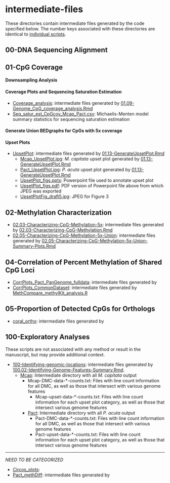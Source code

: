 # intermediate-files

These directories contain intermediate files generated by the code specified below. The number keys associated with these directories are identical to [individual scripts](https://github.com/hputnam/Meth_Compare/tree/master/code).

## 00-DNA Sequencing Alignment

## 01-CpG Coverage

#### Downsampling Analysis

#### Coverage Plots and Sequencing Saturation Estimation

- [Coverage_analysis](https://github.com/hputnam/Meth_Compare/blob/master/output/intermediate-files/Coverage_analysis): intermediate files generated by [01.09-Genome\_CpG\_coverage\_analysis.Rmd](https://github.com/hputnam/Meth_Compare/blob/master/code/01.09-Genome_CpG_coverage_analysis.Rmd)
- [Seq\_satur\_est\_CpGcov\_Mcap\_Pact.csv](https://github.com/hputnam/Meth_Compare/blob/master/output/intermediate-files/Coverage_analysis/Seq_satur_est_CpGcov_Mcap_Pact.csv): Michaelis-Menten model summary statistics for sequencing saturation estimation

#### Generate Union BEDgraphs for CpGs with 5x coverage

#### Upset Plots

- [UpsetPlot](https://github.com/hputnam/Meth_Compare/tree/master/output/intermediate-files/UpsetPlot): intermediate files generated by [01.13-GenerateUpsetPlot.Rmd](https://github.com/hputnam/Meth_Compare/blob/master/code/01.13-GenerateUpsetPlot.Rmd)
	- [Mcap_UpsetPlot.jpg](https://github.com/hputnam/Meth_Compare/blob/master/output/intermediate-files/UpsetPlot/Mcap_UpsetPlot.jpg): _M. capitata_ upset plot generated by [01.13-GenerateUpsetPlot.Rmd](https://github.com/hputnam/Meth_Compare/blob/master/code/01.13-GenerateUpsetPlot.Rmd)
	- [Pact_UpsetPlot.jpg](https://github.com/hputnam/Meth_Compare/blob/master/output/intermediate-files/UpsetPlot/Pact_UpsetPlot.jpg): _P. acuta_ upset plot generated by [01.13-GenerateUpsetPlot.Rmd](https://github.com/hputnam/Meth_Compare/blob/master/code/01.13-GenerateUpsetPlot.Rmd)
	- [UpsetPlot_figs.pptx](https://github.com/hputnam/Meth_Compare/blob/master/output/intermediate-files/UpsetPlot/UpsetPlot_figs.pptx): Powerpoint file used to annotate upset plot
	- [UpsetPlot_figs.pdf](https://github.com/hputnam/Meth_Compare/blob/master/output/intermediate-files/UpsetPlot/UpsetPlot_figs.pdf): PDF version of Powerpoint file above from which JPEG was exported
	- [UpsetPlotFig_draft5.jpg](https://github.com/hputnam/Meth_Compare/blob/master/output/intermediate-files/UpsetPlot/UpsetPlotFig_draft5.jpg): JPEG for Figure 3

## 02-Methylation Characterization

- [02.03-Characterizing-CpG-Methylation-5x](https://github.com/hputnam/Meth_Compare/tree/master/output/intermediate-files/Characterizing-CpG-Methylation-5x): intermediate files generated by [02.03-Characterizing-CpG-Methylation.Rmd](https://github.com/hputnam/Meth_Compare/blob/master/code/02.03-Characterizing-CpG-Methylation.Rmd)
- [02.05-Characterizing-CpG-Methylation-5x-Union](https://github.com/hputnam/Meth_Compare/tree/master/output/intermediate-files/Characterizing-CpG-Methylation-5x-Union): intermediate files generated by [02.05-Characterizing-CpG-Methylation-5x-Union-Summary-Plots.Rmd](https://github.com/hputnam/Meth_Compare/blob/master/code/02.05-Characterizing-CpG-Methylation-5x-Union-Summary-Plots.Rmd)

## 04-Correlation of Percent Methylation of Shared CpG Loci

- [CorrPlots\_Pact\_PanGenome\_fulldata](https://github.com/hputnam/Meth_Compare/tree/master/output/intermediate-files/CorrPlots_Pact_PanGenome_fulldata): intermediate files generated by
- [CorrPlots_CommonDataset](https://github.com/hputnam/Meth_Compare/tree/master/output/intermediate-files/CorrPlots_CommonDataset): intermediate files generated by [MethCompare_methylKit_analysis.R](https://github.com/hputnam/Meth_Compare/blob/master/code/MethCompare_methylKit_analysis.R)

## 05-Proportion of Detected CpGs for Orthologs

- [coral_ortho](https://github.com/hputnam/Meth_Compare/tree/master/output/intermediate-files/coral_ortho): intermediate files generated by


## 100-Exploratory Analyses

These scripts are not associated with any method or result in the manuscript, but may provide additional context.

- [100-Identifying-genomic-locations](https://github.com/hputnam/Meth_Compare/tree/master/output/intermediate-files/100.02-Identifying-genomic-locations): intermediate files generated by [100.02-Identifying-Genome-Features-Summary.Rmd](https://github.com/hputnam/Meth_Compare/blob/master/code/100.02-Identifying-Genome-Features-Summary.Rmd).
  - [Mcap](https://github.com/hputnam/Meth_Compare/tree/master/output/intermediate-files/100.02-Identifying-genomic-locations/Mcap): Intermediate directory with all *M. capitata* output
	  - Mcap-DMC-data-*-counts.txt: Files with line count information for all DMC, as well as those that intersect with various genome features
		- Mcap-upset-data-*-counts.txt: Files with line count information for each upset plot category, as well as those that intersect various genome features
	- [Pact](https://github.com/hputnam/Meth_Compare/tree/master/output/intermediate-files/100.02-Identifying-genomic-locations/Pact): Intermediate directory with all *P. acuta* output
		- Pact-DMC-data-*-counts.txt: Files with line count information for all DMC, as well as those that intersect with various genome features
		- Pact-upset-data-*-counts.txt: Files with line count information for each upset plot category, as well as those that intersect various genome features

---

*NEED TO BE CATEGORIZED*

- [Circos_plots](https://github.com/hputnam/Meth_Compare/tree/master/output/intermediate-files/Circos_plots):
- [Pact_methDiff](https://github.com/hputnam/Meth_Compare/tree/master/output/intermediate-files/Pact_methDiff): intermediate files generated by
